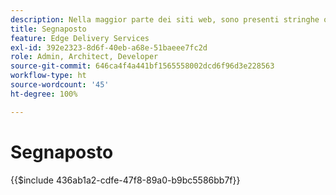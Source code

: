 ```yaml
---
description: Nella maggior parte dei siti web, sono presenti stringhe o variabili che verranno utilizzate in tutto il sito. Soprattutto nei siti che devono supportare più lingue, non è consigliabile codificare tali valori. È invece possibile utilizzare e gestire i segnaposto a livello centrale.
title: Segnaposto
feature: Edge Delivery Services
exl-id: 392e2323-8d6f-40eb-a68e-51baeee7fc2d
role: Admin, Architect, Developer
source-git-commit: 646ca4f4a441bf1565558002dcd6f96d3e228563
workflow-type: ht
source-wordcount: '45'
ht-degree: 100%

---
```


# Segnaposto

{{$include 436ab1a2-cdfe-47f8-89a0-b9bc5586bb7f}}

